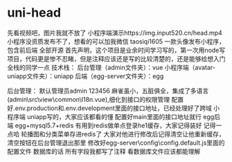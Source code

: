 # uni-head
先看视频吧，图片我就不放了 小程序端演示https://img.input520.cn/head.mp4
小程序没资质发布不了，想看的可以加我微信 taosiqi1605
一款头像发布小程序，包含前后端 全部开源
首先声明，这个项目是业余时间学习写的，第一次用node写项目，代码更是惨不忍睹，但是注释应该还是写的比较清楚的，还是能够给想入门全栈的同学一点
技术栈：
后台管理（admin文件夹）：vue
小程序端（avatar-uniapp文件夹）：uniapp
后端（egg-server文件夹）：egg

后台管理：
默认管理员admin 123456
麻雀虽小，五脏俱全，集成了多语言(admin\src\view\common\I18n.vue),细化到接口的权限管理
配置好.env.production和.env.development里面的接口地址，已经处理好了跨域
小程序端
uniapp写的，大家应该都看的懂
配置好main里面的接口地址就行
egg后端
egg+mysql5.7+redis
有用到redis做单点登录he1缓存，大家记得装好
记得一点哈 轮播图和分类菜单存进redis了 大家对他进行修改后记得清空让他重新缓存，清空按钮在后台管理退出那里
修改好egg-server\config\config.default.js里面的配置文件
数据库的话 所有字段我都写了注释 看数据库文件应该都能理解